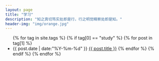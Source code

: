 ```yaml
---
layout: page
title: "学习"
description: "知之真切笃实处即是行，行之明觉精察处即是知。"
header-img: "img/orange.jpg"
---
```



<ul class="listing">
{% for tag in site.tags %}
  {% if tag[0] == "study" %}
    {% for post in tag[1] %}
      <li class="listing-item">
        <time datetime="{{ post.date | date:"%Y-%m-%d" }}">{{ post.date | date:"%Y-%m-%d" }}</time>
        <a href="{{ post.url }}" title="{{ post.tile }}">{{ post.title }}</a>
    {% endfor %}
  {% endif %}
{% endfor %}


</ul>
